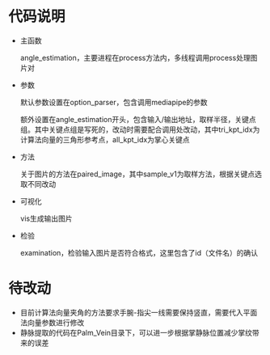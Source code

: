 # 代码说明

- 主函数

  angle_estimation，主要进程在process方法内，多线程调用process处理图片对

- 参数

  默认参数设置在option_parser，包含调用mediapipe的参数

  额外设置在angle_estimation开头，包含输入/输出地址，取样半径，关键点组。其中关键点组是写死的，改动时需要配合调用处改动，其中tri_kpt_idx为计算法向量的三角形参考点，all_kpt_idx为掌心关键点

- 方法

  关于图片的方法在paired_image，其中sample_v1为取样方法，根据关键点选取不同改动

- 可视化

  vis生成输出图片

- 检验

  examination，检验输入图片是否符合格式，这里包含了id（文件名）的确认

# 待改动

- 目前计算法向量夹角的方法要求手腕-指尖一线需要保持竖直，需要代入平面法向量参数进行修改
- 静脉提取的代码在Palm_Vein目录下，可以进一步根据掌静脉位置减少掌纹带来的误差

